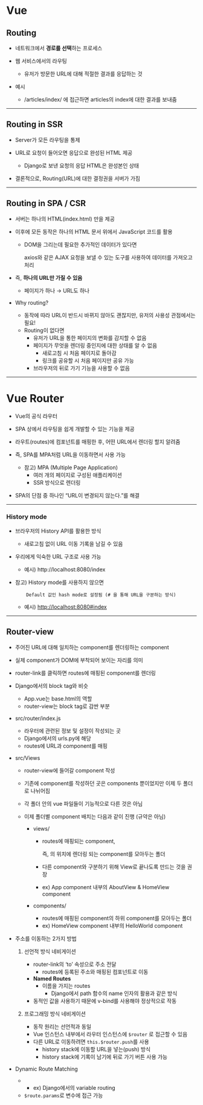 # Vue

## Routing

- 네트워크에서 **경로를 선택**하는 프로세스

- 웹 서비스에서의 라우팅
  
  - 유저가 방문한 URL에 대해 적절한 결과를 응답하는 것

- 예시
  
  - /articles/index/ 에 접근하면 articles의 index에 대한 결과를 보내줌

---

## Routing in SSR

- Server가 모든 라우팅을 통제

- URL로 요청이 들어오면 응답으로 완성된 HTML 제공
  
  - Django로 보낸 요청의 응답 HTML은 완성본인 상태

- 결론적으로, Routing(URL)에 대한 결정권을 서버가 가짐

---

## Routing in SPA / CSR

- 서버는 하나의 HTML(index.html) 만을 제공

- 이후에 모든 동작은 하나의 HTML 문서 위에서 JavaScript 코드를 활용
  
  - DOM을 그리는데 필요한 추가적인 데이터가 있다면
    
    axios와 같은 AJAX 요청을 보낼 수 있는 도구를 사용하여 데이터를 가져오고 처리

- 즉, **하나의 URL만 가질 수 있음**
  
  - 페이지가 하나 → URL도 하나

- Why routing?
  
  - 동작에 따라 URL이 반드시 바뀌지 않아도 괜찮지만, 유저의 사용성 관점에서는 필요!
  - Routing이 없다면
    - 유저가 URL을 통한 페이지의 변화를 감지할 수 없음
    - 페이지가 무엇을 렌더링 중인지에 대한 상태를 알 수 없음
      - 새로고침 시 처음 페이지로 돌아감
      - 링크를 공유할 시 처음 페이지만 공유 가능
    - 브라우저의 뒤로 가기 기능을 사용할 수 없음

---

# Vue Router

- Vue의 공식 라우터

- SPA 상에서 라우팅을 쉽게 개발할 수 있는 기능을 제공

- 라우트(routes)에 컴포넌트를 매핑한 후, 어떤 URL에서 렌더링 할지 알려줌

- 즉, SPA를 MPA처럼 URL을 이동하면서 사용 가능
  
  - 참고) MPA (Multiple Page Application)
    - 여러 개의 페이지로 구성된 애플리케이션
    - SSR 방식으로 렌더링

- SPA의 단점 중 하나인 “URL이 변경되지 않는다.”를 해결

---

### History mode

- 브라우저의 History API를 활용한 방식
  
  - 새로고침 없이 URL 이동 기록을 남길 수 있음

- 우리에게 익숙한 URL 구조로 사용 가능
  
  - 예시) http://localhost:8080/index

- 참고) History mode를 사용하지 않으면
  
  ```
      Default 값인 hash mode로 설정됨 (# 을 통해 URL을 구분하는 방식)
  ```
  
  - 예시) [http://localhost:8080#index](http://localhost:8080#index)

---

## Router-view

- 주어진 URL에 대해 일치하는 component를 렌더링하는 component

- 실제 component가 DOM에 부착되어 보이는 자리를 의미

- router-link를 클릭하면 routes에 매핑된 component를 렌더링

- Django에서의 block tag와 비슷
  
  - App.vue는 base.html의 역할
  - router-view는 block tag로 감싼 부분

- src/router/index.js
  
  - 라우터에 관련된 정보 및 설정이 작성되는 곳
  - Django에서의 urls.py에 해당
  - routes에 URL과 component를 매핑

- src/Views
  
  - router-view에 들어갈 component 작성
  
  - 기존에 component를 작성하던 곳은 components 뿐이었지만 이제 두 폴더로 나뉘어짐
  
  - 각 폴더 안의 vue 파일들이 기능적으로 다른 것은 아님
  
  - 이제 폴더별 component 배치는 다음과 같이 진행 (규약은 아님)
    
    - views/
      
      - routes에 매핑되는 component,
        
        즉, <router-view>의 위치에 렌더링 되는 component를 모아두는 폴더
      
      - 다른 component와 구분하기 위해 View로 끝나도록 만드는 것을 권장
      
      - ex) App component 내부의 AboutView & HomeView component
    
    - components/
      
      - routes에 매핑된 component의 하위 component를 모아두는 폴더
      - ex) HomeView component 내부의 HelloWorld component

- 주소를 이동하는 2가지 방법
  
  1. 선언적 방식 네비게이션
     
     - router-link의 ‘to’ 속성으로 주소 전달
       - routes에 등록된 주소와 매핑된 컴포넌트로 이동
     - **Named Routes**
       - 이름을 가지는 routes
         - Django에서 path 함수의 name 인자의 활용과 같은 방식
     - 동적인 값을 사용하기 때문에 v-bind를 사용해야 정상적으로 작동
  
  2. 프로그래밍 방식 네비게이션
     
     - 동작 원리는 선언적과 동일
     - Vue 인스턴스 내부에서 라우터 인스턴스에 `$router` 로 접근할 수 있음
     - 다른 URL로 이동하려면 `this.$router.push`를 사용
       - history stack에 이동할 URL을 넣는(push) 방식
       - history stack에 기록이 남기에 뒤로 가기 버튼 사용 가능

- Dynamic Route Matching
  
  - - ex) Django에서의 variable routing
  - `$route.params`로 변수에 접근 가능
